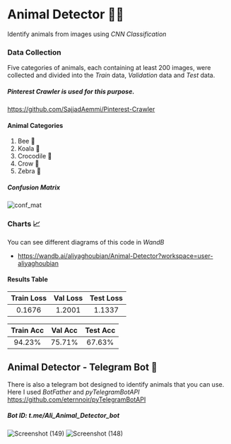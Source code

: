 # Animal Detector 🕵️‍♂️
Identify animals from images using _CNN Classification_

### Data Collection 
Five categories of animals, each containing at least 200 images, were collected and divided into the _Train_ data, _Validation_ data and _Test_ data.
##### Pinterest Crawler is used for this purpose.
https://github.com/SajjadAemmi/Pinterest-Crawler

#### Animal Categories
1. Bee 🐝
2. Koala 🐨
3. Crocodile 🐊
4. Crow 🐧
5. Zebra 🦓

##### Confusion Matrix
![conf_mat](https://user-images.githubusercontent.com/79134287/158524011-7d7caf9f-fa84-4120-b4b2-aed8318b30f4.png)

### Charts 📈
You can see different diagrams of this code in _WandB_
- https://wandb.ai/aliyaghoubian/Animal-Detector?workspace=user-aliyaghoubian

#### Results Table
| Train Loss | Val Loss | Test Loss |
| :--------: | :------: | :-------: |
|   0.1676   |  1.2001  |  1.1337   |

| Train Acc | Val Acc | Test Acc |
| :-------: | :-----: | :------: |
|  94.23%   |  75.71% |  67.63%  |


## Animal Detector - Telegram Bot 📱
There is also a telegram bot designed to identify animals that you can use. Here I used _BotFather_ and _pyTelegramBotAPI_
https://github.com/eternnoir/pyTelegramBotAPI

##### Bot ID: t.me/Ali_Animal_Detector_bot
![Screenshot (149)](https://user-images.githubusercontent.com/79134287/158526421-a5783d48-ee05-418d-8450-5a467cf232d8.png)
![Screenshot (148)](https://user-images.githubusercontent.com/79134287/158526439-1de81c07-5d18-4c00-99b1-0553cba5ef1a.png)

